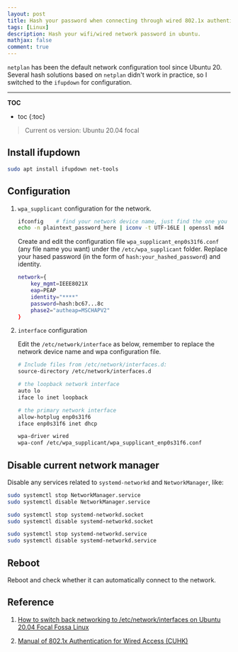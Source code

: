 ```yaml
---
layout: post
title: Hash your password when connecting through wired 802.1x authentication
tags: [Linux]
description: Hash your wifi/wired network password in ubuntu.
mathjax: false
comment: true
---
```


`netplan` has been the default network configuration tool since Ubuntu 20. Several hash solutions based on `netplan` didn't work in practice, so I switched to the `ifupdown` for configuration.

---

**TOC**

* toc
{:toc}

> Current os version: Ubuntu 20.04 focal

## Install ifupdown

```bash
sudo apt install ifupdown net-tools
```

## Configuration

1. `wpa_supplicant` configuration for the network.

    ```bash
    ifconfig    # find your network device name, just find the one you want to use. For me it's "enp0s31f6"
    echo -n plaintext_password_here | iconv -t UTF-16LE | openssl md4	# generate hashed password (you need to use appropriate hash method to generate. md4 is corresponding to MSCHAPV2 authentication in phase2)
    ```

    Create and edit the configuration file `wpa_supplicant_enp0s31f6.conf` (any file name you want) under the `/etc/wpa_supplicant` folder. Replace your hased password (in the form of `hash:your_hashed_password`) and identity.

    ```bash
    network={
        key_mgmt=IEEE8021X
        eap=PEAP
        identity="****"
        password=hash:bc67...8c
        phase2="autheap=MSCHAPV2"
    }
    ```

2. `interface` configuration

    Edit the `/etc/network/interface` as below, remember to replace the network device name and wpa configuration file.

    ```bash
    # Include files from /etc/network/interfaces.d:
    source-directory /etc/network/interfaces.d

    # the loopback network interface
    auto lo
    iface lo inet loopback

    # the primary network interface
    allow-hotplug enp0s31f6
    iface enp0s31f6 inet dhcp

    wpa-driver wired
    wpa-conf /etc/wpa_supplicant/wpa_supplicant_enp0s31f6.conf
    ```

## Disable current network manager

Disable any services related to `systemd-networkd` and `NetworkManager`, like:

```bash
sudo systemctl stop NetworkManager.service
sudo systemctl disable NetworkManager.service

sudo systemctl stop systemd-networkd.socket
sudo systemctl disable systemd-networkd.socket

sudo systemctl stop systemd-networkd.service
sudo systemctl disable systemd-networkd.service
```

## Reboot

Reboot and check whether it can automatically connect to the network.

## Reference

1. [How to switch back networking to /etc/network/interfaces on Ubuntu 20.04 Focal Fossa Linux
](https://linuxconfig.org/how-to-switch-back-networking-to-etc-network-interfaces-on-ubuntu-20-04-focal-fossa-linux)

2. [Manual of 802.1x Authentication for Wired Access (CUHK)](https://itso.cuhk.edu.cn/sites/itso.prod.dpsite02.cuhk.edu.cn/files/2021-08/Manual%20of%20802.1x%20Authentication%20for%20Wired%20Access%20.pdf)